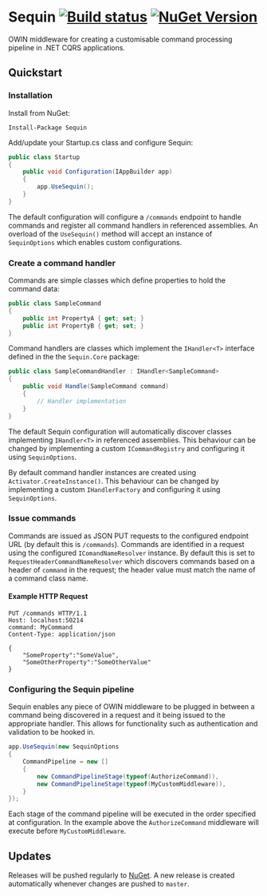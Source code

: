 # Sequin [![Build status](https://ci.appveyor.com/api/projects/status/558y2o7e3314d2nk/branch/master?svg=true)](https://ci.appveyor.com/project/jasonmitchell/sequin/branch/master) [![NuGet Version](http://img.shields.io/nuget/v/Sequin.svg?style=flat)](https://www.nuget.org/packages/Sequin/)

OWIN middleware for creating a customisable command processing pipeline in .NET CQRS applications.

## Quickstart

### Installation

Install from NuGet:

```Install-Package Sequin```

Add/update your Startup.cs class and configure Sequin:

```csharp
public class Startup
{
    public void Configuration(IAppBuilder app)
    {
        app.UseSequin();
    }
}
```

The default configuration will configure a ```/commands``` endpoint to handle commands and register all command handlers 
in referenced assemblies.  An overload of the ```UseSequin()``` method will accept an instance of ```SequinOptions``` which enables custom configurations.

### Create a command handler

Commands are simple classes which define properties to hold the command data:

```csharp
public class SampleCommand
{
    public int PropertyA { get; set; }
    public int PropertyB { get; set; }
}
```

Command handlers are classes which implement the ```IHandler<T>``` interface defined in the the ```Sequin.Core``` package:

```csharp
public class SampleCommandHandler : IHandler<SampleCommand>
{
    public void Handle(SampleCommand command)
    {
        // Handler implementation
    }
}
```

The default Sequin configuration will automatically discover classes implementing ```IHandler<T>``` in referenced assemblies.  This behaviour can be changed by implementing a custom ```ICommandRegistry``` and configuring it using ```SequinOptions```.

By default command handler instances are created using ```Activator.CreateInstance()```.  This behaviour can be changed by implementing a custom ```IHandlerFactory``` and configuring it using ```SequinOptions```.

### Issue commands

Commands are issued as JSON PUT requests to the configured endpoint URL (by default this is ```/commands```).  Commands
are identified in a request using the configured ```IComandNameResolver``` instance.  By default this is set to ```RequestHeaderCommandNameResolver``` which discovers commands based on a header of ```command``` in the request; the header value must match the name of a command class name.

#### Example HTTP Request

```
PUT /commands HTTP/1.1
Host: localhost:50214
command: MyCommand
Content-Type: application/json

{
    "SomeProperty":"SomeValue",
    "SomeOtherProperty":"SomeOtherValue"
}
```

### Configuring the Sequin pipeline

Sequin enables any piece of OWIN middleware to be plugged in between a command being discovered in a request and it
being issued to the appropriate handler.  This allows for functionality such as authentication and validation to be
hooked in.

```csharp
app.UseSequin(new SequinOptions
{
    CommandPipeline = new []
    {
        new CommandPipelineStage(typeof(AuthorizeCommand)), 
        new CommandPipelineStage(typeof(MyCustomMiddleware)),
    }
});
```

Each stage of the command pipeline will be executed in the order specified at configuration.  In the example above the ```AuthorizeCommand``` middleware will execute before ```MyCustomMiddleware```.

## Updates

Releases will be pushed regularly to [NuGet](https://nuget.org/packages/sequin).  A new release is created automatically
whenever changes are pushed to ```master```.

